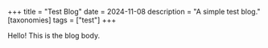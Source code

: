 +++
title = "Test Blog"
date = 2024-11-08
description = "A simple test blog."
[taxonomies]
tags = ["test"]
+++

Hello! This is the blog body.